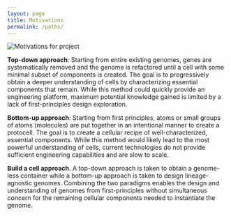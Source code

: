 ```yaml
---
layout: page
title: Motivations
permalink: /paths/
---
```


![Motivations for project](https://github.com/BuildACell/engineering/tree/master/images/Figure1.png)

**Top-down approach**: Starting from entire existing genomes, genes are systematically removed and the genome is refactored until a cell with some minimal subset of components is created. The goal is to progressively obtain a deeper understanding of cells by characterizing essential components that remain. While this method could quickly provide an engineering platform, maximum potential knowledge gained is limited by a lack of first-principles design exploration.

**Bottom-up approach**: Starting from first principles, atoms or small groups of atoms (molecules) are put together in an intentional manner to create a protocell. The goal is to create a cellular recipe of well-characterized, essential components. While this method would likely lead to the most powerful understanding of cells, current technologies do not provide sufficient engineering capabilities and are slow to scale.

**Build a cell approach**. A top-down approach is taken to obtain a genome-less container while a bottom-up approach is taken to design lineage-agnostic genomes. Combining the two paradigms enables the design and understanding of genomes from first-principles without simultaneous concern for the remaining cellular components needed to instantiate the genome.

